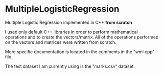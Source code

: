# MultipleLogisticRegression
Multiple Logistic Regression implemented in C++ **from scratch**

I used only default C++ libraries in order to perform mathematical operations and to create the vectors/matrix.
All of the operations performed on the vectors and matrices were written from scratch.

More specific documentation is located in the comments in the "wml.cpp" file.

The test dataset I am currently using is the "marks.csv" dataset.
